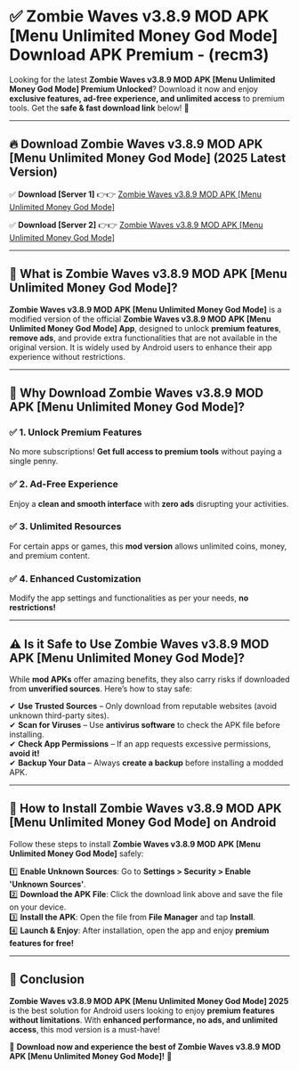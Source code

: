 
# ✅ Zombie Waves v3.8.9 MOD APK [Menu Unlimited Money God Mode] Download APK Premium -  (recm3) 

Looking for the latest **Zombie Waves v3.8.9 MOD APK [Menu Unlimited Money God Mode] Premium Unlocked**? Download it now and enjoy **exclusive features, ad-free experience, and unlimited access** to premium tools. Get the **safe & fast download link** below! 🚀

---

## 🔥 Download Zombie Waves v3.8.9 MOD APK [Menu Unlimited Money God Mode] (2025 Latest Version)

✅ **Download [Server 1]** 👉👉 [Zombie Waves v3.8.9 MOD APK [Menu Unlimited Money God Mode] ](https://apkcomod.com?title=Zombie_Waves_v3.8.9_MOD_APK_[Menu_Unlimited_Money_God_Mode])  

✅ **Download [Server 2]** 👉👉 [Zombie Waves v3.8.9 MOD APK [Menu Unlimited Money God Mode] ](https://apkcomod.com?title=Zombie_Waves_v3.8.9_MOD_APK_[Menu_Unlimited_Money_God_Mode])  


---

## 📌 What is Zombie Waves v3.8.9 MOD APK [Menu Unlimited Money God Mode]?

**Zombie Waves v3.8.9 MOD APK [Menu Unlimited Money God Mode]** is a modified version of the official **Zombie Waves v3.8.9 MOD APK [Menu Unlimited Money God Mode] App**, designed to unlock **premium features**, **remove ads**, and provide extra functionalities that are not available in the original version. It is widely used by Android users to enhance their app experience without restrictions.

---

## 🌟 Why Download Zombie Waves v3.8.9 MOD APK [Menu Unlimited Money God Mode]?

### ✅ 1. Unlock Premium Features
No more subscriptions! **Get full access to premium tools** without paying a single penny.

### ✅ 2. Ad-Free Experience
Enjoy a **clean and smooth interface** with **zero ads** disrupting your activities.

### ✅ 3. Unlimited Resources
For certain apps or games, this **mod version** allows unlimited coins, money, and premium content.

### ✅ 4. Enhanced Customization
Modify the app settings and functionalities as per your needs, **no restrictions!**

---

## ⚠️ Is it Safe to Use Zombie Waves v3.8.9 MOD APK [Menu Unlimited Money God Mode]?

While **mod APKs** offer amazing benefits, they also carry risks if downloaded from **unverified sources**. Here’s how to stay safe:

✔ **Use Trusted Sources** – Only download from reputable websites (avoid unknown third-party sites).  
✔ **Scan for Viruses** – Use **antivirus software** to check the APK file before installing.  
✔ **Check App Permissions** – If an app requests excessive permissions, **avoid it!**  
✔ **Backup Your Data** – Always **create a backup** before installing a modded APK.

---

## 📲 How to Install Zombie Waves v3.8.9 MOD APK [Menu Unlimited Money God Mode] on Android

Follow these steps to install **Zombie Waves v3.8.9 MOD APK [Menu Unlimited Money God Mode]** safely:

1️⃣ **Enable Unknown Sources**: Go to **Settings > Security > Enable 'Unknown Sources'**.  
2️⃣ **Download the APK File**: Click the download link above and save the file on your device.  
3️⃣ **Install the APK**: Open the file from **File Manager** and tap **Install**.  
4️⃣ **Launch & Enjoy**: After installation, open the app and enjoy **premium features for free!**

---

## 🚀 Conclusion

**Zombie Waves v3.8.9 MOD APK [Menu Unlimited Money God Mode] 2025** is the best solution for Android users looking to enjoy **premium features without limitations**. With **enhanced performance, no ads, and unlimited access**, this mod version is a must-have!

🔻 **Download now and experience the best of Zombie Waves v3.8.9 MOD APK [Menu Unlimited Money God Mode]!** 🔻

